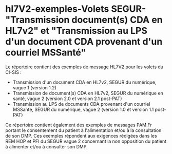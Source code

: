 # hl7V2-exemples-Volets SEGUR- "Transmission document(s) CDA en HL7v2" et "Transmission au LPS d'un document CDA provenant d'un courriel MSSanté"

 
Le répertoire  contient des exemples de message HL7V2  pour  les volets du CI-SIS : 

- Transmission d'un document CDA en HL7v2, SEGUR du numérique, vague 1 (version 1.2)
- Transmission de document(s) CDA en HL7v2, SEGUR du numérique en santé, vague 2 (version 2.0 et version 2.1 post-PAT)
- Transmission au LPS de documents CDA provenant d'un courriel MSSante, SEGUR du numérique, vague 2 (version 1.0 et version 1.1 post-PAT)

Ce répertoire contient également des exemples de messages PAM.Fr portant le consentement du patient à l'alimentation et/ou à la consultation de son DMP. Ces exemples répondent aux exigences rédigées dans les REM HOP et PFI du SEGUR vague 2 concernant la non opposition du patient à alimenter et/ou à consulter son DMP.

